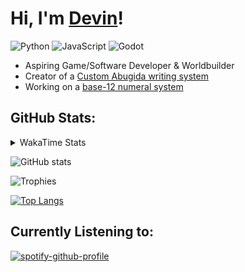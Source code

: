 # Hi, I'm [Devin](https://linktr.ee/JactusTheCactus?subscribe)!

![Python](https://img.shields.io/badge/Python-3776AB?style=for-the-badge&logo=python&logoColor=white)
![JavaScript](https://img.shields.io/badge/JavaScript-F7DF1E?style=for-the-badge&logo=javascript&logoColor=black)
![Godot](https://img.shields.io/badge/Godot-478CBF?style=for-the-badge&logo=godot-engine&logoColor=white)

- Aspiring Game/Software Developer & Worldbuilder 
- Creator of a [Custom Abugida writing system](https://jactusthecactus.github.io/abugida-guide/)  
- Working on a [base-12 numeral system](https://jactusthecactus.github.io/abugida-guide/numbers.html)

## GitHub Stats:

<details>
  <summary>WakaTime Stats</summary>
  
  ![Coding Activity](https://wakatime.com/share/@52ac2d9f-0012-46a6-b032-7398569b9b79/3bf3a1a4-7b6f-4387-a197-d27d59618200.svg)
  ![Languages](https://wakatime.com/share/@52ac2d9f-0012-46a6-b032-7398569b9b79/3d3bbf17-a570-404f-89b8-d22c7568e27e.svg)
  ![Editors](https://wakatime.com/share/@52ac2d9f-0012-46a6-b032-7398569b9b79/056d7164-c6b5-4584-a904-c516e61697dc.svg)
  ![Operating Systems](https://wakatime.com/share/@52ac2d9f-0012-46a6-b032-7398569b9b79/5fd703bd-ced3-4628-8465-88613e90ca2c.svg)
  ![Categories](https://wakatime.com/share/@52ac2d9f-0012-46a6-b032-7398569b9b79/766721bb-d533-4b71-b893-f31f9605a65f.svg)
</details>

![GitHub stats](https://github-readme-stats.vercel.app/api?username=JactusTheCactus&show_icons=true&theme=tokyonight)

![Trophies](https://github-profile-trophy.vercel.app/?username=JactusTheCactus&theme=radical)

[![Top Langs](https://github-readme-stats.vercel.app/api/top-langs/?username=JactusTheCactus&layout=compact&theme=dark)](https://github.com/anuraghazra/github-readme-stats)

## Currently Listening to:

[![spotify-github-profile](https://spotify-github-profile.kittinanx.com/api/view?uid=31obmmrliwnrnrd7sqp45hvkeaia&cover_image=true&theme=default&show_offline=true&background_color=121212&interchange=true&bar_color_cover=true)](https://spotify-github-profile.kittinanx.com/api/view?uid=31obmmrliwnrnrd7sqp45hvkeaia&redirect=true)
